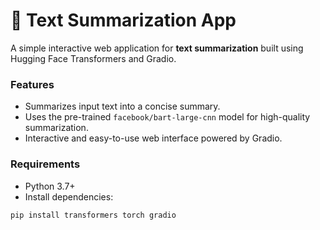 # 📄 Text Summarization App

A simple interactive web application for **text summarization** built using Hugging Face Transformers and Gradio.

### Features

- Summarizes input text into a concise summary.
- Uses the pre-trained `facebook/bart-large-cnn` model for high-quality summarization.
- Interactive and easy-to-use web interface powered by Gradio.

### Requirements

- Python 3.7+
- Install dependencies:

```bash
pip install transformers torch gradio
